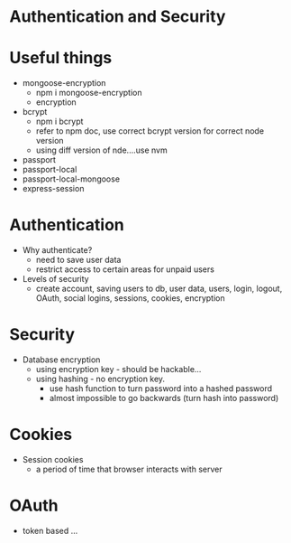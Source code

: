 # Authentication and Security

# Useful things

- mongoose-encryption
  - npm i mongoose-encryption
  - encryption
- bcrypt
  - npm i bcrypt
  - refer to npm doc, use correct bcrypt version for correct node version
  - using diff version of nde....use nvm
- passport
- passport-local
- passport-local-mongoose
- express-session

# Authentication

- Why authenticate?
  - need to save user data
  - restrict access to certain areas for unpaid users
- Levels of security
  - create account, saving users to db, user data, users, login, logout, OAuth, social logins, sessions, cookies, encryption

# Security

- Database encryption
  - using encryption key - should be hackable...
  - using hashing - no encryption key.
    - use hash function to turn password into a hashed password
    - almost impossible to go backwards (turn hash into password)

# Cookies

- Session cookies
  - a period of time that browser interacts with server

# OAuth

- token based ...
